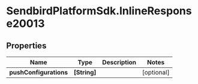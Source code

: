 # SendbirdPlatformSdk.InlineResponse20013

## Properties

Name | Type | Description | Notes
------------ | ------------- | ------------- | -------------
**pushConfigurations** | **[String]** |  | [optional] 


